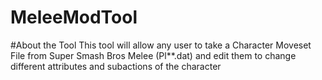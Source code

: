 MeleeModTool
============

#About the Tool
This tool will allow any user to take a Character Moveset File from Super Smash Bros Melee (Pl**.dat) and edit them to change different attributes and subactions of the character